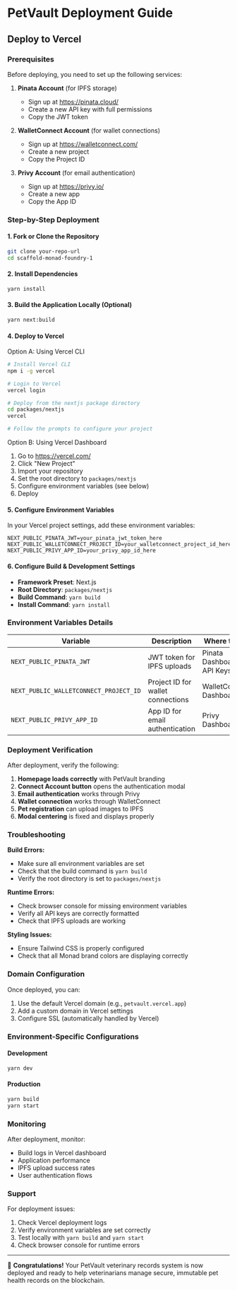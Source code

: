 # PetVault Deployment Guide

## Deploy to Vercel

### Prerequisites

Before deploying, you need to set up the following services:

1. **Pinata Account** (for IPFS storage)
   - Sign up at https://pinata.cloud/
   - Create a new API key with full permissions
   - Copy the JWT token

2. **WalletConnect Account** (for wallet connections)
   - Sign up at https://walletconnect.com/
   - Create a new project
   - Copy the Project ID

3. **Privy Account** (for email authentication)
   - Sign up at https://privy.io/
   - Create a new app
   - Copy the App ID

### Step-by-Step Deployment

#### 1. Fork or Clone the Repository

```bash
git clone your-repo-url
cd scaffold-monad-foundry-1
```

#### 2. Install Dependencies

```bash
yarn install
```

#### 3. Build the Application Locally (Optional)

```bash
yarn next:build
```

#### 4. Deploy to Vercel

Option A: Using Vercel CLI
```bash
# Install Vercel CLI
npm i -g vercel

# Login to Vercel
vercel login

# Deploy from the nextjs package directory
cd packages/nextjs
vercel

# Follow the prompts to configure your project
```

Option B: Using Vercel Dashboard
1. Go to https://vercel.com/
2. Click "New Project"
3. Import your repository
4. Set the root directory to `packages/nextjs`
5. Configure environment variables (see below)
6. Deploy

#### 5. Configure Environment Variables

In your Vercel project settings, add these environment variables:

```
NEXT_PUBLIC_PINATA_JWT=your_pinata_jwt_token_here
NEXT_PUBLIC_WALLETCONNECT_PROJECT_ID=your_walletconnect_project_id_here
NEXT_PUBLIC_PRIVY_APP_ID=your_privy_app_id_here
```

#### 6. Configure Build & Development Settings

- **Framework Preset**: Next.js
- **Root Directory**: `packages/nextjs`
- **Build Command**: `yarn build`
- **Install Command**: `yarn install`

### Environment Variables Details

| Variable | Description | Where to Get |
|----------|-------------|--------------|
| `NEXT_PUBLIC_PINATA_JWT` | JWT token for IPFS uploads | Pinata Dashboard → API Keys |
| `NEXT_PUBLIC_WALLETCONNECT_PROJECT_ID` | Project ID for wallet connections | WalletConnect Dashboard |
| `NEXT_PUBLIC_PRIVY_APP_ID` | App ID for email authentication | Privy Dashboard |

### Deployment Verification

After deployment, verify the following:

1. **Homepage loads correctly** with PetVault branding
2. **Connect Account button** opens the authentication modal
3. **Email authentication** works through Privy
4. **Wallet connection** works through WalletConnect
5. **Pet registration** can upload images to IPFS
6. **Modal centering** is fixed and displays properly

### Troubleshooting

**Build Errors:**
- Make sure all environment variables are set
- Check that the build command is `yarn build`
- Verify the root directory is set to `packages/nextjs`

**Runtime Errors:**
- Check browser console for missing environment variables
- Verify all API keys are correctly formatted
- Check that IPFS uploads are working

**Styling Issues:**
- Ensure Tailwind CSS is properly configured
- Check that all Monad brand colors are displaying correctly

### Domain Configuration

Once deployed, you can:
1. Use the default Vercel domain (e.g., `petvault.vercel.app`)
2. Add a custom domain in Vercel settings
3. Configure SSL (automatically handled by Vercel)

### Environment-Specific Configurations

#### Development
```bash
yarn dev
```

#### Production
```bash
yarn build
yarn start
```

### Monitoring

After deployment, monitor:
- Build logs in Vercel dashboard
- Application performance
- IPFS upload success rates
- User authentication flows

### Support

For deployment issues:
1. Check Vercel deployment logs
2. Verify environment variables are set correctly
3. Test locally with `yarn build` and `yarn start`
4. Check browser console for runtime errors

---

🎉 **Congratulations!** Your PetVault veterinary records system is now deployed and ready to help veterinarians manage secure, immutable pet health records on the blockchain. 